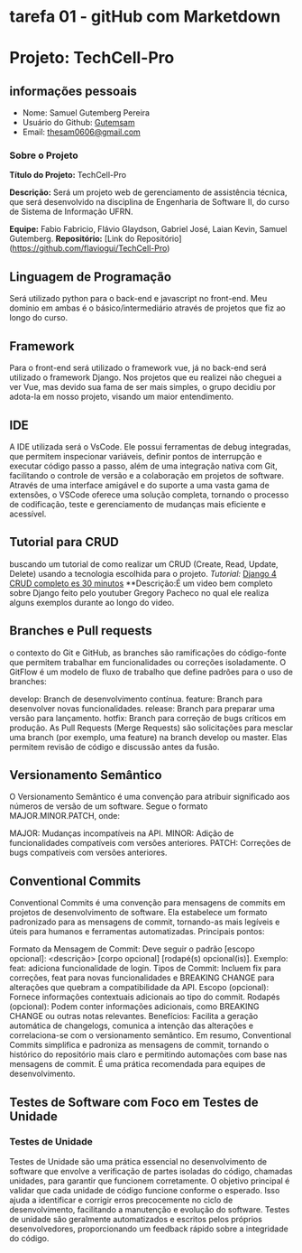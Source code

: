 # tarefa 01 - gitHub com Marketdown
# Projeto: TechCell-Pro

## informações pessoais
- Nome: Samuel Gutemberg Pereira
- Usuário do Github: [Gutemsam](https://github.com/gutemsam)
- Email: <thesam0606@gmail.com>
  
### Sobre o Projeto

**Título do Projeto:** TechCell-Pro

**Descrição:** Será um projeto web de gerenciamento de assistência técnica, que será desenvolvido na disciplina de Engenharia de Software II, do curso de Sistema de Informação UFRN.

**Equipe:** Fabio Fabricio, Flávio Glaydson, Gabriel José, Laian Kevin, Samuel Gutemberg.
**Repositório:** [Link do Repositório] (https://github.com/flaviogui/TechCell-Pro)

## Linguagem de Programação

Será utilizado python para o back-end e javascript no front-end. Meu dominio em ambas é o básico/intermediário através de projetos que fiz ao longo do curso.

## Framework

Para o front-end será utilizado o framework vue, já no back-end será utilizado o framework Django. Nos projetos que eu realizei não cheguei a ver Vue, mas devido sua fama de ser mais simples, o grupo decidiu por adota-la em nosso projeto, visando um maior entendimento.

## IDE 
A IDE utilizada será o VsCode. Ele possui ferramentas de debug integradas, que permitem inspecionar variáveis, definir pontos de interrupção e executar código passo a passo, além de uma integração nativa com Git, facilitando o controle de versão e a colaboração em projetos de software. Através de uma interface amigável e do suporte a uma vasta gama de extensões, o VSCode oferece uma solução completa, tornando o processo de codificação, teste e gerenciamento de mudanças mais eficiente e acessível.

## Tutorial para CRUD

buscando um tutorial de como realizar um CRUD (Create, Read, Update, Delete) usando a tecnologia escolhida para o projeto.
*Tutorial:* [Django 4 CRUD completo es 30 minutos](https://youtu.be/GGBzMpIAgz4?si=3uraYG1RGkkogVAa) **Descrição:É um video bem completo sobre Django feito pelo youtuber Gregory Pacheco no qual ele realiza alguns exemplos durante ao longo do video.


## Branches e Pull requests

o contexto do Git e GitHub, as branches são ramificações do código-fonte que permitem trabalhar em funcionalidades ou correções isoladamente. O GitFlow é um modelo de fluxo de trabalho que define padrões para o uso de branches:

develop: Branch de desenvolvimento contínua.
feature: Branch para desenvolver novas funcionalidades.
release: Branch para preparar uma versão para lançamento.
hotfix: Branch para correção de bugs críticos em produção.
As Pull Requests (Merge Requests) são solicitações para mesclar uma branch (por exemplo, uma feature) na branch develop ou master. Elas permitem revisão de código e discussão antes da fusão.

## Versionamento Semântico
O Versionamento Semântico é uma convenção para atribuir significado aos números de versão de um software. Segue o formato MAJOR.MINOR.PATCH, onde:

MAJOR: Mudanças incompatíveis na API.
MINOR: Adição de funcionalidades compatíveis com versões anteriores.
PATCH: Correções de bugs compatíveis com versões anteriores.

## Conventional Commits
Conventional Commits é uma convenção para mensagens de commits em projetos de desenvolvimento de software. Ela estabelece um formato padronizado para as mensagens de commit, tornando-as mais legíveis e úteis para humanos e ferramentas automatizadas. Principais pontos:

Formato da Mensagem de Commit: Deve seguir o padrão <tipo>[escopo opcional]: <descrição> [corpo opcional] [rodapé(s) opcional(is)].
Exemplo: feat: adiciona funcionalidade de login.
Tipos de Commit: Incluem fix para correções, feat para novas funcionalidades e BREAKING CHANGE para alterações que quebram a compatibilidade da API.
Escopo (opcional): Fornece informações contextuais adicionais ao tipo do commit.
Rodapés (opcional): Podem conter informações adicionais, como BREAKING CHANGE ou outras notas relevantes.
Benefícios: Facilita a geração automática de changelogs, comunica a intenção das alterações e correlaciona-se com o versionamento semântico.
Em resumo, Conventional Commits simplifica e padroniza as mensagens de commit, tornando o histórico do repositório mais claro e permitindo automações com base nas mensagens de commit. É uma prática recomendada para equipes de desenvolvimento.


## Testes de Software com Foco em Testes de Unidade

### Testes de Unidade

Testes de Unidade são uma prática essencial no desenvolvimento de software que envolve a verificação de partes isoladas do código, chamadas unidades, para garantir que funcionem corretamente. O objetivo principal é validar que cada unidade de código funcione conforme o esperado. Isso ajuda a identificar e corrigir erros precocemente no ciclo de desenvolvimento, facilitando a manutenção e evolução do software. Testes de unidade são geralmente automatizados e escritos pelos próprios desenvolvedores, proporcionando um feedback rápido sobre a integridade do código.

